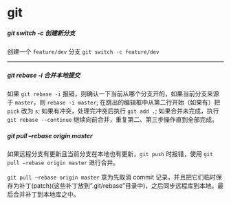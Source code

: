# git

##### git switch -c 创建新分支

创建一个 `feature/dev` 分支 `git switch -c feature/dev`

---

##### git rebase -i 合并本地提交
如果 `git rebase -i` 报错，则确认一下当前从哪个分支开的，如果当前分支来源于 `master`，则 `rebase -i master`;
在跳出的编辑框中从第二行开始（如果有）把 `pick` 改为 `s`;
如果有冲突，处理完冲突后执行 `git add .`;
如果合并未完成，执行 `git rebase --continue` 继续向前合并，重复第二、第三步操作直到全部完成。


##### git pull –rebase origin master 
如果远程分支有更新且当前分支在本地也有更新，`git push` 时报错，使用 `git pull –rebase origin master` 进行合并。

`git pull –rebase origin master` 意为先取消 commit 记录，并且把它们临时保存为补丁(patch)(这些补丁放到”.git/rebase”目录中)，之后同步远程库到本地，最后合并补丁到本地库之中。